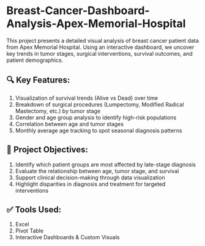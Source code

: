 # Breast-Cancer-Dashboard-Analysis-Apex-Memorial-Hospital
This project presents a detailed visual analysis of breast cancer patient data from Apex Memorial Hospital. Using an interactive dashboard, we uncover key trends in tumor stages, surgical interventions, survival outcomes, and patient demographics.
## 🔍 Key Features:
1. Visualization of survival trends (Alive vs Dead) over time
2. Breakdown of surgical procedures (Lumpectomy, Modified Radical Mastectomy, etc.) by tumor stage
3. Gender and age group analysis to identify high-risk populations
4. Correlation between age and tumor stages
5. Monthly average age tracking to spot seasonal diagnosis patterns

## 🎯 Project Objectives:
1. Identify which patient groups are most affected by late-stage diagnosis
2. Evaluate the relationship between age, tumor stage, and survival
3. Support clinical decision-making through data visualization
4. Highlight disparities in diagnosis and treatment for targeted interventions

## ✅ Tools Used:
1. Excel
2. Pivot Table
3. Interactive Dashboards & Custom Visuals
